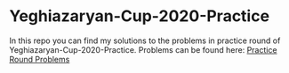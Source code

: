 # Yeghiazaryan-Cup-2020-Practice
In this repo you can find my solutions to the problems in practice round of Yeghiazaryan-Cup-2020-Practice.
Problems can be found here: [Practice Round Problems](http://ejudge.rau.am/ejudge/practice.pdf)
